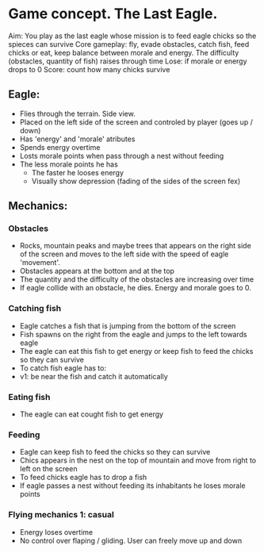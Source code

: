 
# Game concept. The Last Eagle.

Aim: You play as the last eagle whose mission is to feed eagle chicks so the spieces can survive
Core gameplay: fly, evade obstacles, catch fish, feed chicks or eat, keep balance between morale and energy. The difficulty (obstacles, quantity of fish) raises through time
Lose: if morale or energy drops to 0
Score: count how many chicks survive

## Eagle:
- Flies through the terrain. Side view.
- Placed on the left side of the screen and controled by player (goes up / down)
- Has 'energy' and 'morale' atributes
- Spends energy overtime
- Losts morale points when pass through a nest without feeding
- The less morale points he has 
    - The faster he looses energy
    - Visually show depression (fading of the sides of the screen fex)

## Mechanics:
### Obstacles
- Rocks, mountain peaks and maybe trees that appears on the right side of the screen and moves to the left side with the speed of eagle 'movement'.
- Obstacles appears at the bottom and at the top
- The quantity and the difficulty of the obstacles are increasing over time
- If eagle collide with an obstacle, he dies. Energy and morale goes to 0.

### Catching fish
- Eagle catches a fish that is jumping from the bottom of the screen
- Fish spawns on the right from the eagle and jumps to the left towards eagle
- The eagle can eat this fish to get energy or keep fish to feed the chicks so they can survive
- To catch fish eagle has to:
- v1: be near the fish and catch it automatically


### Eating fish
- The eagle can eat cought fish to get energy

### Feeding
- Eagle can keep fish to feed the chicks so they can survive
- Chics appears in the nest on the top of mountain and move from right to left on the screen
- To feed chicks eagle has to drop a fish
- If eagle passes a nest without feeding its inhabitants he loses morale points


### Flying mechanics 1: casual 
- Energy loses overtime
- No control over flaping / gliding. User can freely move up and down
